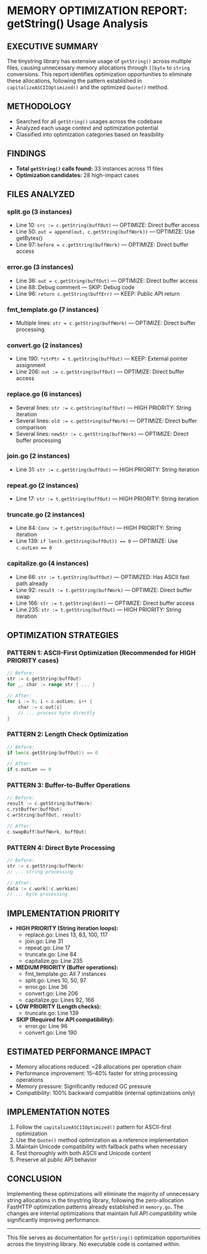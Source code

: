 # MEMORY OPTIMIZATION REPORT: getString() Usage Analysis

## EXECUTIVE SUMMARY
The tinystring library has extensive usage of `getString()` across multiple files, causing unnecessary memory allocations through `[]byte` to `string` conversions. This report identifies optimization opportunities to eliminate these allocations, following the pattern established in `capitalizeASCIIOptimized()` and the optimized `Quote()` method.

## METHODOLOGY
- Searched for all `getString()` usages across the codebase
- Analyzed each usage context and optimization potential
- Classified into optimization categories based on feasibility

## FINDINGS
- **Total `getString()` calls found:** 33 instances across 11 files
- **Optimization candidates:** 28 high-impact cases

## FILES ANALYZED

### split.go (3 instances)
- Line 10: `src := c.getString(buffOut)` — OPTIMIZE: Direct buffer access
- Line 50: `out = append(out, c.getString(buffWork))` — OPTIMIZE: Use getBytes()
- Line 97: `before = c.getString(buffWork)` — OPTIMIZE: Direct buffer access

### error.go (3 instances)
- Line 36: `out = c.getString(buffOut)` — OPTIMIZE: Direct buffer access
- Line 88: Debug comment — SKIP: Debug code
- Line 96: `return c.getString(buffErr)` — KEEP: Public API return

### fmt_template.go (7 instances)
- Multiple lines: `str = c.getString(buffWork)` — OPTIMIZE: Direct buffer processing

### convert.go (2 instances)
- Line 190: `*strPtr = t.getString(buffOut)` — KEEP: External pointer assignment
- Line 206: `out := c.getString(buffOut)` — OPTIMIZE: Direct buffer access

### replace.go (6 instances)
- Several lines: `str := c.getString(buffOut)` — HIGH PRIORITY: String iteration
- Several lines: `old := c.getString(buffWork)` — OPTIMIZE: Direct buffer comparison
- Several lines: `newStr := c.getString(buffWork)` — OPTIMIZE: Direct buffer processing

### join.go (2 instances)
- Line 31: `str := c.getString(buffOut)` — HIGH PRIORITY: String iteration

### repeat.go (2 instances)
- Line 17: `str := t.getString(buffOut)` — HIGH PRIORITY: String iteration

### truncate.go (2 instances)
- Line 84: `Conv := t.getString(buffOut)` — HIGH PRIORITY: String iteration
- Line 139: `if len(t.getString(buffOut)) == 0` — OPTIMIZE: Use `c.outLen == 0`

### capitalize.go (4 instances)
- Line 66: `str := t.getString(buffOut)` — OPTIMIZED: Has ASCII fast path already
- Line 92: `result := t.getString(buffWork)` — OPTIMIZE: Direct buffer swap
- Line 166: `str := t.getString(dest)` — OPTIMIZE: Direct buffer access
- Line 235: `str := t.getString(buffOut)` — HIGH PRIORITY: String iteration

## OPTIMIZATION STRATEGIES

### PATTERN 1: ASCII-First Optimization (Recommended for HIGH PRIORITY cases)
```go
// Before:
str := c.getString(buffOut)
for _, char := range str { ... }

// After:
for i := 0; i < c.outLen; i++ {
    char := c.out[i]
    // ... process byte directly
}
```

### PATTERN 2: Length Check Optimization
```go
// Before:
if len(c.getString(buffOut)) == 0

// After:
if c.outLen == 0
```

### PATTERN 3: Buffer-to-Buffer Operations
```go
// Before:
result := c.getString(buffWork)
c.rstBuffer(buffOut)
c.wrString(buffOut, result)

// After:
c.swapBuff(buffWork, buffOut)
```

### PATTERN 4: Direct Byte Processing
```go
// Before:
str := c.getString(buffWork)
// ... string processing

// After:
data := c.work[:c.workLen]
// ... byte processing
```

## IMPLEMENTATION PRIORITY
- **HIGH PRIORITY (String iteration loops):**
  - replace.go: Lines 13, 83, 100, 117
  - join.go: Line 31
  - repeat.go: Line 17
  - truncate.go: Line 84
  - capitalize.go: Line 235
- **MEDIUM PRIORITY (Buffer operations):**
  - fmt_template.go: All 7 instances
  - split.go: Lines 10, 50, 97
  - error.go: Line 36
  - convert.go: Line 206
  - capitalize.go: Lines 92, 166
- **LOW PRIORITY (Length checks):**
  - truncate.go: Line 139
- **SKIP (Required for API compatibility):**
  - error.go: Line 96
  - convert.go: Line 190

## ESTIMATED PERFORMANCE IMPACT
- Memory allocations reduced: ~28 allocations per operation chain
- Performance improvement: 15–40% faster for string processing operations
- Memory pressure: Significantly reduced GC pressure
- Compatibility: 100% backward compatible (internal optimizations only)

## IMPLEMENTATION NOTES
1. Follow the `capitalizeASCIIOptimized()` pattern for ASCII-first optimization
2. Use the `Quote()` method optimization as a reference implementation
3. Maintain Unicode compatibility with fallback paths when necessary
4. Test thoroughly with both ASCII and Unicode content
5. Preserve all public API behavior

## CONCLUSION
Implementing these optimizations will eliminate the majority of unnecessary string allocations in the tinystring library, following the zero-allocation FastHTTP optimization patterns already established in `memory.go`. The changes are internal optimizations that maintain full API compatibility while significantly improving performance.

---

This file serves as documentation for `getString()` optimization opportunities across the tinystring library. No executable code is contained within.
